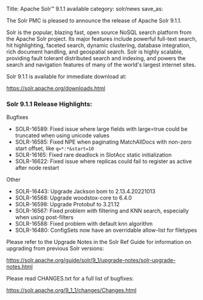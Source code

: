 Title: Apache Solr™ 9.1.1 available
category: solr/news
save_as:

The Solr PMC is pleased to announce the release of Apache Solr 9.1.1.

Solr is the popular, blazing fast, open source NoSQL search platform from the Apache Solr project. Its major features include powerful full-text search, hit highlighting, faceted search, dynamic clustering, database integration, rich document handling, and geospatial search. Solr is highly scalable, providing fault tolerant distributed search and indexing, and powers the search and navigation features of many of the world's largest internet sites.

Solr 9.1.1 is available for immediate download at:

  <https://solr.apache.org/downloads.html>

### Solr 9.1.1 Release Highlights:

Bugfixes

 * SOLR-16589: Fixed issue where large fields with large=true could be truncated when using unicode values
 * SOLR-16585: Fixed NPE when paginating MatchAllDocs with non-zero start offset, like `q=*:*&start=10`
 * SOLR-16165: Fixed rare deadlock in SlotAcc static initialization
 * SOLR-16622: Fixed issue where replicas could fail to register as active after node restart

Other

 * SOLR-16443: Upgrade Jackson bom to 2.13.4.20221013
 * SOLR-16568: Upgrade woodstox-core to 6.4.0
 * SOLR-16598: Upgrade Protobuf to 3.21.12
 * SOLR-16567: Fixed problem with filtering and KNN search, especially when using post-filters
 * SOLR-16588: Fixed problem with default knn algorithm
 * SOLR-16480: ConfigSets now have an overridable allow-list for filetypes


Please refer to the Upgrade Notes in the Solr Ref Guide for information on upgrading from previous Solr versions:

  <https://solr.apache.org/guide/solr/9_1/upgrade-notes/solr-upgrade-notes.html>

Please read CHANGES.txt for a full list of bugfixes:

  <https://solr.apache.org/9_1_1/changes/Changes.html>
